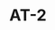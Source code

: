 ---
layout: default
title: AT-2
parent: AT - Awareness and Training
nav_order: 4
has_children: true
---